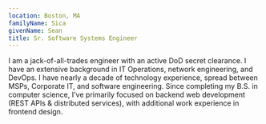 ```yaml
---
location: Boston, MA
familyName: Sica
givenName: Sean
title: Sr. Software Systems Engineer
---
```


I am a jack-of-all-trades engineer with an active DoD secret clearance. I have an extensive background in IT Operations, network engineering, and DevOps. I have nearly a decade of technology experience, spread between MSPs, Corporate IT, and software engineering. Since completing my B.S. in computer science, I've primarily focused on backend web development (REST APIs & distributed services), with additional work experience in frontend design.

